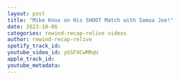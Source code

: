```yaml
---
layout: post
title: "Mike Knox on His SHOOT Match with Samoa Joe!"
date: 2023-10-06
categories: rewind-recap-relive videos
author: rewind-recap-relive
spotify_track_id: 
youtube_video_id: yGSF9CwMRqU
apple_track_id: 
youtube_metadata: 
---
```


